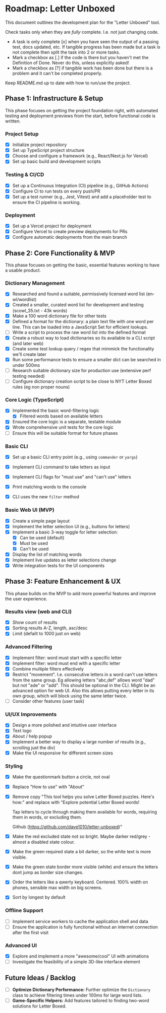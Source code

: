 # Roadmap: Letter Unboxed

This document outlines the development plan for the "Letter Unboxed" tool.

Check tasks only when they are *fully* complete. I.e. not just changing code.

- A task is only complete [x] when you have seen the output of a passing test, docs updated, etc.
  If tangible progress has been made but a task is not complete then split the task into 2 or more tasks.
- Mark a checkbox as [.] if the code is there but you haven't met the Definition of Done.
  Never do this, unless explicitly asked!
- Mark a checkbox as [?] if tangible work has been done but there is a problem and
  it can't be completed properly.

Keep README.md up to date with how to run/use the project.

## Phase 1: Infrastructure & Setup

This phase focuses on getting the project foundation right, with automated testing and deployment previews from the start, before functional code is written.

### Project Setup
- [x] Initialize project repository
- [x] Set up TypeScript project structure
- [x] Choose and configure a framework (e.g., React/Next.js for Vercel)
- [x] Set up basic build and development scripts

### Testing & CI/CD
- [x] Set up a Continuous Integration (CI) pipeline (e.g., GitHub Actions)
- [x] Configure CI to run tests on every push/PR
- [x] Set up a test runner (e.g., Jest, Vitest) and add a placeholder test to ensure the CI pipeline is working.

### Deployment
- [x] Set up a Vercel project for deployment
- [x] Configure Vercel to create preview deployments for PRs
- [x] Configure automatic deployments from the main branch

## Phase 2: Core Functionality & MVP

This phase focuses on getting the basic, essential features working to have a usable product.

### Dictionary Management
- [x] Researched and found a suitable, permissively licensed word list (en-wl/wordlist)
- [x] Created a smaller, curated word list for development and testing (scowl_35.txt - 43k words)
- [x] Make a 100 word dictionary file for other tests
- [x] Defined a format for the dictionary: a plain text file with one word per line. This can be loaded into a JavaScript Set for efficient lookups.
- [ ] Write a script to process the raw word list into the defined format
- [x] Create a robust way to load dictionaries so its available to a CLI script (and later web)
- [x] Create some test lookup query / regex that mimmick the functionality we'll create later
- [x] Run some performance tests to ensure a smaller dict can be searched in under 500ms
- [ ] Research suitable dictionary size for production use (extensive perf testing needed)
- [ ] Configure dictionary creation script to be close to NYT Letter Boxed rules (eg non proper nouns)

### Core Logic (TypeScript)
- [x] Implemented the basic word-filtering logic
    - [x] Filtered words based on available letters
- [x] Ensured the core logic is a separate, testable module
- [x] Wrote comprehensive unit tests for the core logic
- [ ] Ensure this will be suitable format for future phases

### Basic CLI
- [x] Set up a basic CLI entry point (e.g., using `commander` or `yargs`)
- [x] Implement CLI command to take letters as input
- [x] Implement CLI flags for "must use" and "can't use" letters
- [x] Print matching words to the console
- [x] CLI uses the new `filter` method


### Basic Web UI (MVP)
- [x] Create a simple page layout
- [x] Implement the letter selection UI (e.g., buttons for letters)
- [x] Implement a basic 3-way toggle for letter selection:
    - [x] Can be used (default)
    - [x] Must be used
    - [x] Can't be used
- [x] Display the list of matching words
- [x] Implement live updates as letter selections change
- [x] Write integration tests for the UI components

## Phase 3: Feature Enhancement & UX

This phase builds on the MVP to add more powerful features and improve the user experience.

### Results view (web and CLI)

- [x] Show count of results
- [x] Sorting results A-Z, length, asc/desc
- [x] Limit (defailt to 1000 just on web)

### Advanced Filtering
- [x] Implement filter: word must start with a specific letter
- [x] Implement filter: word must end with a specific letter
- [x] Combine multiple filters effectively
- [x] Restrict "movement". I.e. consecutive letters in a word can't use letters from the same group.
      Eg allowing letters "abc,def" allows word "dad" but not "ade" or "add".
      This should be optional in the CLI. Might be an advanced option for web UI.
      Also this allows putting every letter in its own group, which will block using the same letter twice.
- [ ] Consider other features (user task)

### UI/UX Improvements
- [x] Design a more polished and intuitive user interface
- [x] Text logo
- [x] About / help popup
- [x] Implement a better way to display a large number of results (e.g., scrolling just the div)
- [x] Make the UI responsive for different screen sizes

### Styling
- [x] Make the questionmark button a circle, not oval
- [x] Replace "How to use" with "About"
- [x] Remove copy "This tool helps you solve Letter Boxed puzzles. Here's how:" and replace with
     "Explore potential Letter Boxed words!

     Tap letters to cycle through making them available for words, requiring them in words,
     or excluding them.

     Github (https://github.com/dave1010/letter-unboxed)"
- [x] Make the red excluded state not so bright. Maybe darker red/grey - almost a disabled state colour.
- [x] Make the green required state a bit darker, so the white text is more visible.
- [x] Make the green state border more visible (white) and ensure the letters dont jump as border size changes.
- [x] Order the letters like a qwerty keyboard. Centered. 100% width on phones, sensible max width on big screens.
- [x] Sort by longest by default

### Offline Support
- [ ] Implement service workers to cache the application shell and data
- [ ] Ensure the application is fully functional without an internet connection after the first visit

### Advanced UI
- [x] Explore and implement a more "awesome/cool" UI with animations
- [ ] Investigate the feasibility of a simple 3D-like interface element

## Future Ideas / Backlog

- [ ] **Optimize Dictionary Performance:** Further optimize the `Dictionary` class to achieve filtering times under 100ms for large word lists.
- [ ] **Game-Specific Helpers:** Add features tailored to finding two-word solutions for Letter Boxed.
